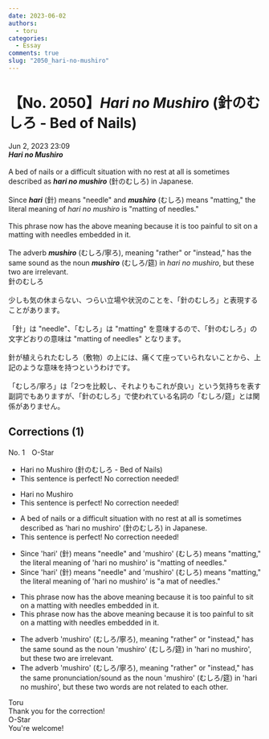 ```yaml
---
date: 2023-06-02
authors:
  - toru
categories:
  - Essay
comments: true
slug: "2050_hari-no-mushiro"
---
```


# 【No. 2050】<strong><em>Hari no Mushiro</strong></em> (針のむしろ - Bed of Nails)
<div class="date">Jun 2, 2023 23:09</div>
<div id="post"><div id="body_show_ori">
<strong><em>Hari no Mushiro</strong></em><br/><br/>A bed of nails or a difficult situation with no rest at all is sometimes described as <strong><em>hari no mushiro</em></strong> (針のむしろ) in Japanese.<br/><br/>Since <strong><em>hari</em></strong> (針) means "needle" and <strong><em>mushiro</em></strong> (むしろ) means "matting," the literal meaning of <em>hari no mushiro</em> is "matting of needles."<br/><br/>This phrase now has the above meaning because it is too painful to sit on a matting with needles embedded in it.<br/><br/>The adverb <strong><em>mushiro</em></strong> (むしろ/寧ろ), meaning "rather" or "instead," has the same sound as the noun <strong><em>mushiro</em></strong> (むしろ/筵) in <em>hari no mushiro</em>, but these two are irrelevant.
</div></div>

<!-- more -->

<div id="post_ja"><div id="body_show_mo">
針のむしろ<br/><br/>少しも気の休まらない、つらい立場や状況のことを、「針のむしろ」と表現することがあります。<br/><br/>「針」は "needle"、「むしろ」は "matting" を意味するので、「針のむしろ」の文字どおりの意味は "matting of needles" となります。<br/><br/>針が植えられたむしろ（敷物）の上には、痛くて座っていられないことから、上記のような意味を持つというわけです。<br/><br/>「むしろ/寧ろ」は「2つを比較し、それよりもこれが良い」という気持ちを表す副詞でもありますが、「針のむしろ」で使われている名詞の「むしろ/筵」とは関係がありません。
</div></div>

## Corrections (1)
<div id="block"><div class="first_name"> No. 1　<span class="just_name">O-Star</span></div><div id="block2">
<ul class="correction_field">
<li class="incorrect">Hari no Mushiro (針のむしろ - Bed of Nails)</li>
<li class="corrected perfect">This sentence is perfect! No correction needed!</li>
</ul>
<ul class="correction_field">
<li class="incorrect">Hari no Mushiro</li>
<li class="corrected perfect">This sentence is perfect! No correction needed!</li>
</ul>
<ul class="correction_field">
<li class="incorrect">A bed of nails or a difficult situation with no rest at all is sometimes described as 'hari no mushiro' (針のむしろ) in Japanese.</li>
<li class="corrected perfect">This sentence is perfect! No correction needed!</li>
</ul>
<ul class="correction_field">
<li class="incorrect">Since 'hari' (針) means "needle" and 'mushiro' (むしろ) means "matting," the literal meaning of 'hari no mushiro' is "matting of needles."</li>
<li class="corrected correct">
Since 'hari' (針) means "needle" and 'mushiro' (むしろ) means "matting," the literal meaning of 'hari no mushiro' is "<span class="f_bold">a mat of </span>needles."
</li>
</ul>
<ul class="correction_field">
<li class="incorrect">This phrase now has the above meaning because it is too painful to sit on a matting with needles embedded in it.</li>
<li class="corrected correct">
This phrase now has the above meaning because it is too painful to sit on a mat<span class="sline"><span class="f_red">ting</span></span> with needles embedded in it.
</li>
</ul>
<ul class="correction_field">
<li class="incorrect">The adverb 'mushiro' (むしろ/寧ろ), meaning "rather" or "instead," has the same sound as the noun 'mushiro' (むしろ/筵) in 'hari no mushiro', but these two are irrelevant.</li>
<li class="corrected correct">
The adverb 'mushiro' (むしろ/寧ろ), meaning "rather" or "instead," has the same <span class="f_blue">pronunciation/sound </span>as the noun 'mushiro' (むしろ/筵) in 'hari no mushiro', but these <span class="f_bold">two words are not related to each other.</span>
</li>
</ul>
</div><div class="name"><span class="just_name">Toru</span><br>
Thank you for the correction!
</div>
<div class="name"><span class="just_name">O-Star</span><br>
You're welcome!
</div>
</div>
